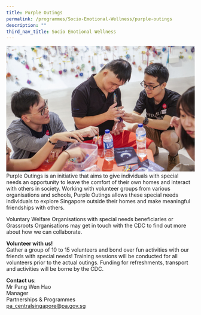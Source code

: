 ```yaml
---
title: Purple Outings
permalink: /programmes/Socio-Emotional-Wellness/purple-outings
description: ""
third_nav_title: Socio Emotional Wellness
---
```

![Purple Outing](/images/Programmes/purple-outings-2.jpg)
Purple Outings is an initiative that aims to give individuals with special needs an opportunity to leave the comfort of their own homes and interact with others in society. Working with volunteer groups from various organisations and schools, Purple Outings allows these special needs individuals to explore Singapore outside their homes and make meaningful friendships with others.

Voluntary Welfare Organisations with special needs beneficiaries or Grassroots Organisations may get in touch with the CDC to find out more about how we can collaborate.

**Volunteer with us!**  
Gather a group of 10 to 15 volunteers and bond over fun activities with our friends with special needs! Training sessions will be conducted for all volunteers prior to the actual outings. Funding for refreshments, transport and activities will be borne by the CDC. 

**Contact us**:  
Mr Pang Wen Hao  
Manager  
Partnerships & Programmes  
[pa_centralsingapore@pa.gov.sg](mailto:pa_centralsingapore@pa.gov.sg)
